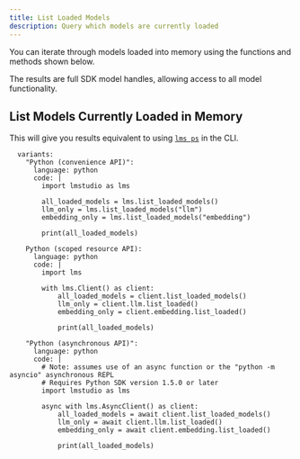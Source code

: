 ```yaml
---
title: List Loaded Models
description: Query which models are currently loaded
---
```


You can iterate through models loaded into memory using the functions and methods shown below.

The results are full SDK model handles, allowing access to all model functionality. 


## List Models Currently Loaded in Memory

This will give you results equivalent to using [`lms ps`](../../cli/ps) in the CLI.

```lms_code_snippet
  variants:
    "Python (convenience API)":
      language: python
      code: |
        import lmstudio as lms

        all_loaded_models = lms.list_loaded_models()
        llm_only = lms.list_loaded_models("llm")
        embedding_only = lms.list_loaded_models("embedding")

        print(all_loaded_models)

    Python (scoped resource API):
      language: python
      code: |
        import lms

        with lms.Client() as client:
            all_loaded_models = client.list_loaded_models()
            llm_only = client.llm.list_loaded()
            embedding_only = client.embedding.list_loaded()

            print(all_loaded_models)

    "Python (asynchronous API)":
      language: python
      code: |
        # Note: assumes use of an async function or the "python -m asyncio" asynchronous REPL
        # Requires Python SDK version 1.5.0 or later
        import lmstudio as lms

        async with lms.AsyncClient() as client:
            all_loaded_models = await client.list_loaded_models()
            llm_only = await client.llm.list_loaded()
            embedding_only = await client.embedding.list_loaded()

            print(all_loaded_models)

```
